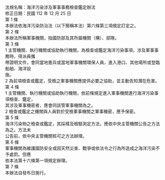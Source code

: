 法規名稱：海洋污染涉及軍事事務檢查鑑定辦法  
修正日期：民國 112 年 12 月 25 日  
第 1 條  
本辦法依海洋污染防治法（以下簡稱本法）第六條第三項規定訂定之。  
第 2 條  
本辦法所稱軍事機關，指國防部及其所屬機關（構）、部隊。  
第 3 條  
1 主管機關、執行機關或協助執行機關，為檢查或鑑定海洋污染事項，涉及軍事事務時，得派員攜  
帶證明文件，會同當地憲兵或當地軍事機關環保人員，進入港口、其他場所或登臨船舶、海洋設  
施。  
2 為前項檢查或鑑定，受檢之軍事機關應提供必要之協助，並主動告知潛在危害。  
第 4 條  
1 主管機關、執行機關或協助執行機關，依前條規定進入軍事機關進行海洋污染事項檢查、鑑定，  
其涉及軍事機密者，應會同該管軍事機關為之。  
2 檢查或鑑定之機關與人員對於受檢軍事機關之軍事機密，應予保密。  
第 5 條  
海洋污染物之檢查或鑑定，其採樣及檢驗測定方法，應依中央主管機關公告之方法為之。方法未  
公告前，依中央主管機關核可之方法辦理。  
第 6 條  
軍事機關為維護國防安全或因天然災害、戰爭或依法令之行為所造成之海洋污染不予處罰。但應  
依本法第十六條第一項規定辦理。  
第 7 條  
本辦法自發布日施行。  


